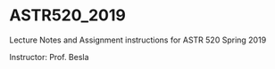 # ASTR520_2019
Lecture Notes and Assignment instructions for ASTR 520 Spring 2019

Instructor:  Prof. Besla
